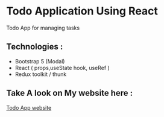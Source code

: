 # Todo Application Using React 

Todo App for managing tasks 

## Technologies  : 
+ Bootstrap 5 (Modal)
+ React ( props,useState hook, useRef )
+ Redux toolkit / thunk

## Take A look on My website here : 
 <a href="https://keen-snyder-e3edee.netlify.app/"> Todo App website </a>

